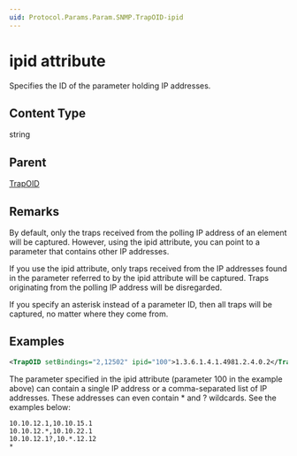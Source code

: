 ```yaml
---
uid: Protocol.Params.Param.SNMP.TrapOID-ipid
---
```


# ipid attribute

Specifies the ID of the parameter holding IP addresses.

## Content Type

string

## Parent

[TrapOID](xref:Protocol.Params.Param.SNMP.TrapOID)

## Remarks

By default, only the traps received from the polling IP address of an element will be captured. However, using the ipid attribute, you can point to a parameter that contains other IP addresses.

If you use the ipid attribute, only traps received from the IP addresses found in the parameter referred to by the ipid attribute will be captured. Traps originating from the polling IP address will be disregarded.

If you specify an asterisk instead of a parameter ID, then all traps will be captured, no matter where they come from.

## Examples

```xml
<TrapOID setBindings="2,12502" ipid="100">1.3.6.1.4.1.4981.2.4.0.2</TrapOID>
```

The parameter specified in the ipid attribute (parameter 100 in the example above) can contain a single IP address or a comma-separated list of IP addresses. These addresses can even contain * and ? wildcards. See the examples below:

```none
10.10.12.1,10.10.15.1
10.10.12.*,10.10.22.1
10.10.12.1?,10.*.12.12
*
```
